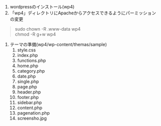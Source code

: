1. wordpressのインストール(wp4)
1. 「wp4」ディレクトリにApacheからアクセスできるようにパーミッションの変更<br />
> sudo chown -R .www-data wp4<br />
> chmod -R g+w wp4<br />
1. テーマの準備(wp4/wp-content/themas/sample)
	1. style.css
	1. index.php
	1. functions.php
	1. home.php
	1. category.php
	1. date.php
	1. single.php
	1. page.php
	1. header.php
	1. footer.php
	1. sidebar.php
	1. content.php
	1. pagenation.php
	1. screensho.jpg

